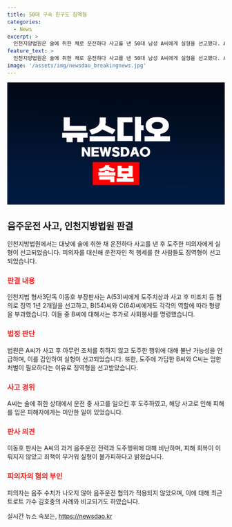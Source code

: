 ```yaml
---
title: 50대 구속 친구도 징역형
categories:
  - News
excerpt: >
  인천지방법원은 술에 취한 채로 운전하다 사고를 낸 50대 남성 A씨에게 실형을 선고했다. A씨는 사고 후 아무런 조치를 취하지 않고 도주한 혐의 등으로 기소됐고, 피해자에게 피해회복을 위한 조치를 취하지 않은 점에서 실형이 불가피하다고 밝혔다. 또한, A씨를 대신해 운전자 행세를 한 B씨와 C씨에게 엄한 처벌이 필요하다고 언급했다. 사건은 음주운전 혐의가 적용되지 않아 논란을 불러일으켰다. 
feature_text: >
  인천지방법원은 술에 취한 채로 운전하다 사고를 낸 50대 남성 A씨에게 실형을 선고했다. A씨는 사고 후 아무런 조치를 취하지 않고 도주한 혐의 등으로 기소됐고, 피해자에게 피해회복을 위한 조치를 취하지 않은 점에서 실형이 불가피하다고 밝혔다. 또한, A씨를 대신해 운전자 행세를 한 B씨와 C씨에게 엄한 처벌이 필요하다고 언급했다. 사건은 음주운전 혐의가 적용되지 않아 논란을 불러일으켰다. 
image: '/assets/img/newsdao_breakingnews.jpg'
---
```


<p><img src="/assets/img/newsdao_breakingnews.jpg" alt="pcversion 속보" /></p>

<h2 data-ke-size="size26">음주운전 사고, 인천지방법원 판결</h2>

<p data-ke-size="size16">인천지방법원에서는 대낮에 술에 취한 채 운전하다 사고를 낸 후 도주한 피의자에게 실형이 선고되었습니다. 피의자를 대신해 운전자인 척 행세를 한 사람들도 징역형이 선고되었습니다.</p>

<h3><b><span style="color: #ee2323;">판결 내용</span></b></h3>

<p data-ke-size="size16">인천지법 형사3단독 이동호 부장판사는 A(53)씨에게 도주치상과 사고 후 미조치 등 혐의로 징역 1년 2개월을 선고하고, B(54)씨와 C(64)씨에게도 각각의 역할에 따라 형량을 부과했습니다. 이들 중 B씨에 대해서는 추가로 사회봉사를 명령했습니다.</p>

<h3><b><span style="color: #ee2323;">법정 판단</span></b></h3>

<p data-ke-size="size16">법원은 A씨가 사고 후 아무런 조치를 취하지 않고 도주한 행위에 대해 불난 가능성을 언급하며, 이를 감안하여 실형이 선고되었습니다. 또한, 도주에 가담한 B씨와 C씨는 엄한 처벌이 필요하다는 이유로 징역형을 선고받았습니다.</p>

<h3><b><span style="color: #ee2323;">사고 경위</span></b></h3>

<p data-ke-size="size16">A씨는 술에 취한 상태에서 운전 중 사고를 일으킨 후 도주하였고, 해당 사고로 인해 피해를 입은 피해자에게는 미안한 일이 있었습니다.</p>

<h3><b><span style="color: #ee2323;">판사 의견</span></b></h3>

<p data-ke-size="size16">이동호 판사는 A씨의 과거 음주운전 전력과 도주행위에 대해 비난하며, 피해 회복이 이뤄지지 않았고 죄책이 무거워 실형이 불가피하다고 밝혔습니다.</p>

<h3><b><span style="color: #ee2323;">피의자의 혐의 부인</span></b></h3>

<p data-ke-size="size16">피의자는 음주 수치가 나오지 않아 음주운전 혐의가 적용되지 않았으며, 이에 대해 최근 트로트 가수 김호중의 사례와 비교되기도 하였습니다.</p>
실시간 뉴스 속보는, <a href="https://newsdao.kr" rel="dofollow">https://newsdao.kr</a>


